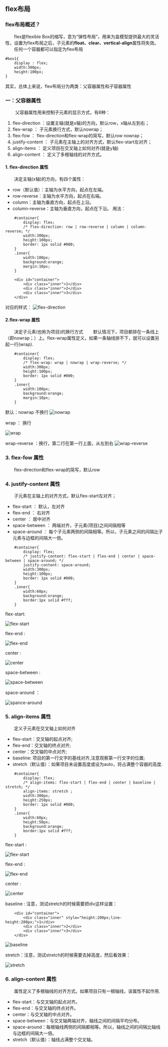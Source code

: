 ## flex布局
### flex布局概述？
&emsp;&emsp;flex是flexible Box的缩写，意为“弹性布局”，用来为盒模型提供最大的灵活性，设置为flex布局之后，子元素的**float、clear、vertical-align**属性将失效。
&emsp;&emsp;任何一个容器都可以指定为flex布局
```
#box1{
    display : flex;
    width:300px;
    height:100px;
}
```
其实，总体上来说，flex布局分为两类：父容器属性和子容器属性
### 一：父容器属性
&emsp;&emsp; 父容器属性用来控制子元素的显示方式，有6种：
1. flex-direction ：设置主轴(就是x轴)的方向，默认row，x轴从左到右；
2. flex-wrap ： 子元素换行方式，默认nowrap；
3. flex-fow ： flex-direction和flex-wrap的简写，默认row nowrap；
4. justify-content ： 子元素在主轴上的对齐方式，默认flex-start左对齐；
5. align-items ： 定义项目在交叉轴上如何对齐(就是y轴)
6. align-content ： 定义了多根轴线的对齐方式。

#### 1. flex-direction 属性
&emsp;&emsp;决定主轴(x轴)的方向，有四个属性：
- row（默认值）：主轴为水平方向，起点在左端。   
- row-reverse：主轴为水平方向，起点在右端。
- column：主轴为垂直方向，起点在上沿。
- column-reverse：主轴为垂直方向，起点在下沿。
用法：
```
    #container{
        display: flex;
        /* flex-direction: row | row-reverse | column | column-reverse; */
        width:300px;
        height:100px;
        border: 1px solid #000;
    }
    .inner{
        width:100px;
        background:orange;
        margin:10px;
    }
```
```
    <div id="container">
        <div class="inner">1</div>
        <div class="inner">2</div>
        <div class="inner">3</div>
    </div>
```
对应的样式：
![flex-direction](./img/flex-direction.png)
#### 2.flex-wrap 属性
&emsp;&emsp;决定子元素(也称为项目)的换行方式
&emsp;&emsp;默认情况下，项目都排在一条线上（即nowrap；）上。flex-wrap属性定义，如果一条轴线排不下，就可以设置另起一行(wrap).
```
    #container{
        display: flex;
        /* flex-wrap: wrap | nowrap | wrap-reverse; */
        width:300px;
        height:100px;
        border: 1px solid #000;
    }
    .inner{
        width:100px;
        background:orange;
        margin:10px;
    }
```
默认：nowrap 不换行
![nowrap](./img/nowrap.png)

wrap ： 换行

![wrap](./img/wrap.jpg)

wrap-reverse ：换行，第二行在第一行上面，从左到右
![wrap-reverse](./img/wrap-reverse.jpg)

### 3. flex-fow 属性
&emsp;&emsp;flex-direction和flex-wrap的简写，默认row

### 4. justify-content 属性
&emsp;&emsp;子元素在主轴上的对齐方式，默认flex-start左对齐；

- flex-start ： 默认，左对齐
- flex-end ： 右对齐
- center ： 居中对齐
- space-between ： 两端对齐，子元素(项目)之间间隔相等
- space-around ： 每个子元素两侧的间隔相等。所以，子元素之间的间隔比子元素与边框的间隔大一倍。
```
    #container{
        display: flex;
        /* justify-content: flex-start | flex-end | center | space-between | space-around; */
        justify-content: space-around;
        width:300px;
        height:100px;
        border: 1px solid #000;
    }
    .inner{
        width:60px;
        background:orange;
        border:1px solid #fff;
    }  
```
flex-start:

![flex-start](./img/flex-start.jpg)

flex-end : 

![flex-end](./img/flex-end.jpg)

center : 

![center](./img/center.jpg)

space-between : 

![space-between](./img/space-between.jpg)

space-around ：

![spance-around](./img/space-around.jpg)

### 5. align-items 属性
&emsp;&emsp;定义子元素在交叉轴上如何对齐
- flex-start：交叉轴的起点对齐;
- flex-end：交叉轴的终点对齐;
- center：交叉轴的中点对齐;
- baseline: 项目的第一行文字的基线对齐,注意观察第一行文字的位置;
- stretch（默认值）：如果项目未设置高度或设为auto，将占满整个容器的高度.
```
    #container{
        display: flex;
        /* align-items: flex-start | flex-end | center | baseline | stretch; */
        align-items: stretch ;
        width:300px;
        height:250px;
        border: 1px solid #000;
    }
    .inner{
        width:60px;
        height:50px;
        background:orange;
        border:1px solid #fff;
    }
```
flex-start : 

![flex-start](./img/align-flex-start.jpg)

flex-end : 

![flex-end](./img/align-flex-end.jpg)

center : 

![center](./img/align-center.jpg)


baseline : 注意，测试stretch的时候需要把div这样设置：
```
    <div id="container">
        <div class="inner" style="height:200px;line-height:200px;">1</div>
        <div class="inner">2</div>
        <div class="inner">3</div>
    </div>
```

![baseline](./img/baseline.jpg)

stretch：注意，测试stretch的时候需要去掉高度，然后看效果：

![stretch](./img/stretch.jpg)

### 6. align-content 属性
&emsp;&emsp;属性定义了多根轴线的对齐方式。如果项目只有一根轴线，该属性不起作用.
- flex-start：与交叉轴的起点对齐。
- flex-end：与交叉轴的终点对齐。
- center：与交叉轴的中点对齐。
- space-between：与交叉轴两端对齐，轴线之间的间隔平均分布。
- space-around：每根轴线两侧的间隔都相等。所以，轴线之间的间隔比轴线与边框的间隔大一倍。
- stretch（默认值）：轴线占满整个交叉轴。
